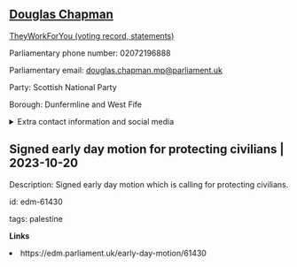 ## <a href="https://members.parliament.uk/member/4402/contact">Douglas Chapman</a>

<a href="https://www.theyworkforyou.com/mp/25305/douglas_chapman/dunfermline_and_west_fife">TheyWorkForYou (voting record, statements)</a> 

Parliamentary phone number: 02072196888 

Parliamentary email: douglas.chapman.mp@parliament.uk 

Party: Scottish National Party 

Borough: Dunfermline and West Fife 

<details><summary>Extra contact information and social media</summary> 
<li>Website: https://www.douglaschapman.scot</li>
<li>Twitter: https://twitter.com/dougchapmansnp</li>
<li>Constituency office phone number: 01383324775</li>
<li>Constituency office email:</li>
<li>Facebook:</li>
<li>Instagram:</li>
<li>Youtube:</li>
<li>Linkedin:</li>
<li>Government department phone number:</li>
<li>Government department email:</li>
<li>Threads:</li>
<li>Party office phone number:</li>
<li>Party office email:</li>
<li>Tiktok:</li>
</details>

## Signed early day motion for protecting civilians | 2023-10-20

Description: Signed early day motion which is calling for protecting civilians. 
 
id: edm-61430 

tags: palestine 

**Links** 
 <li>https://edm.parliament.uk/early-day-motion/61430</li>
